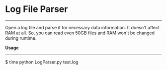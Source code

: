 # Log File Parser
<hr>
Open a log file and parse it for necessary data information. It doesn't affect RAM at all. So, you can read even 50GB files and RAM won't be changed during runtime.

<b>  Usage </b>
<hr>
$ time python LogParser.py test.log
